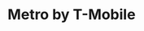 ---
title: "Metro by T-Mobile"
url: /los-angeles/metro-by-t-mobile-north-figueroa-street/
shop: Handy
---